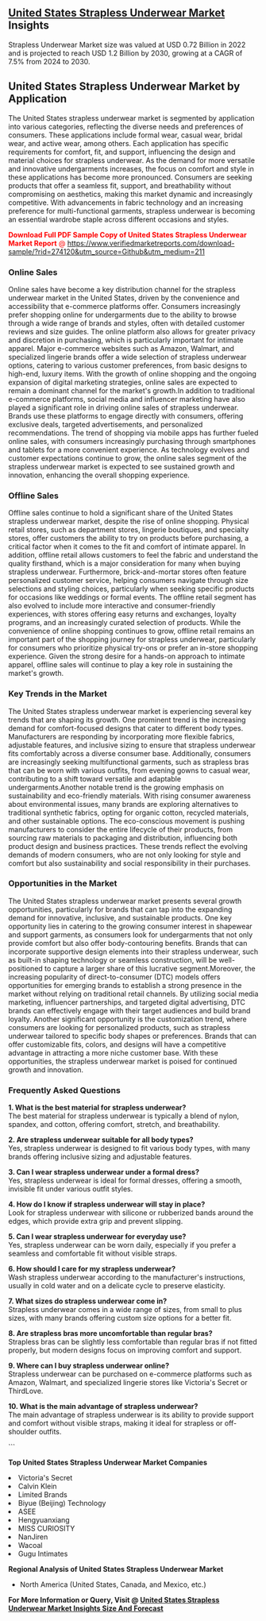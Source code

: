 <h2><a href="https://www.verifiedmarketreports.com/download-sample/?rid=274120&amp;utm_source=Github&amp;utm_medium=211" target="_blank">United States Strapless Underwear Market</a> Insights</h2><p>Strapless Underwear Market size was valued at USD 0.72 Billion in 2022 and is projected to reach USD 1.2 Billion by 2030, growing at a CAGR of 7.5% from 2024 to 2030.</p><p><h2>United States Strapless Underwear Market by Application</h2><p>The United States strapless underwear market is segmented by application into various categories, reflecting the diverse needs and preferences of consumers. These applications include formal wear, casual wear, bridal wear, and active wear, among others. Each application has specific requirements for comfort, fit, and support, influencing the design and material choices for strapless underwear. As the demand for more versatile and innovative undergarments increases, the focus on comfort and style in these applications has become more pronounced. Consumers are seeking products that offer a seamless fit, support, and breathability without compromising on aesthetics, making this market dynamic and increasingly competitive. With advancements in fabric technology and an increasing preference for multi-functional garments, strapless underwear is becoming an essential wardrobe staple across different occasions and styles. <p><span class=""><span style="color: #ff0000;"><strong>Download Full PDF Sample Copy of United States Strapless Underwear Market Report</strong> @ </span><a href="https://www.verifiedmarketreports.com/download-sample/?rid=274120&amp;utm_source=Github&amp;utm_medium=211" target="_blank">https://www.verifiedmarketreports.com/download-sample/?rid=274120&amp;utm_source=Github&amp;utm_medium=211</a></span></p></p><h3>Online Sales</h3><p>Online sales have become a key distribution channel for the strapless underwear market in the United States, driven by the convenience and accessibility that e-commerce platforms offer. Consumers increasingly prefer shopping online for undergarments due to the ability to browse through a wide range of brands and styles, often with detailed customer reviews and size guides. The online platform also allows for greater privacy and discretion in purchasing, which is particularly important for intimate apparel. Major e-commerce websites such as Amazon, Walmart, and specialized lingerie brands offer a wide selection of strapless underwear options, catering to various customer preferences, from basic designs to high-end, luxury items. With the growth of online shopping and the ongoing expansion of digital marketing strategies, online sales are expected to remain a dominant channel for the market's growth.In addition to traditional e-commerce platforms, social media and influencer marketing have also played a significant role in driving online sales of strapless underwear. Brands use these platforms to engage directly with consumers, offering exclusive deals, targeted advertisements, and personalized recommendations. The trend of shopping via mobile apps has further fueled online sales, with consumers increasingly purchasing through smartphones and tablets for a more convenient experience. As technology evolves and customer expectations continue to grow, the online sales segment of the strapless underwear market is expected to see sustained growth and innovation, enhancing the overall shopping experience.</p><h3>Offline Sales</h3><p>Offline sales continue to hold a significant share of the United States strapless underwear market, despite the rise of online shopping. Physical retail stores, such as department stores, lingerie boutiques, and specialty stores, offer customers the ability to try on products before purchasing, a critical factor when it comes to the fit and comfort of intimate apparel. In addition, offline retail allows customers to feel the fabric and understand the quality firsthand, which is a major consideration for many when buying strapless underwear. Furthermore, brick-and-mortar stores often feature personalized customer service, helping consumers navigate through size selections and styling choices, particularly when seeking specific products for occasions like weddings or formal events. The offline retail segment has also evolved to include more interactive and consumer-friendly experiences, with stores offering easy returns and exchanges, loyalty programs, and an increasingly curated selection of products. While the convenience of online shopping continues to grow, offline retail remains an important part of the shopping journey for strapless underwear, particularly for consumers who prioritize physical try-ons or prefer an in-store shopping experience. Given the strong desire for a hands-on approach to intimate apparel, offline sales will continue to play a key role in sustaining the market's growth.</p><h3>Key Trends in the Market</h3><p>The United States strapless underwear market is experiencing several key trends that are shaping its growth. One prominent trend is the increasing demand for comfort-focused designs that cater to different body types. Manufacturers are responding by incorporating more flexible fabrics, adjustable features, and inclusive sizing to ensure that strapless underwear fits comfortably across a diverse consumer base. Additionally, consumers are increasingly seeking multifunctional garments, such as strapless bras that can be worn with various outfits, from evening gowns to casual wear, contributing to a shift toward versatile and adaptable undergarments.Another notable trend is the growing emphasis on sustainability and eco-friendly materials. With rising consumer awareness about environmental issues, many brands are exploring alternatives to traditional synthetic fabrics, opting for organic cotton, recycled materials, and other sustainable options. The eco-conscious movement is pushing manufacturers to consider the entire lifecycle of their products, from sourcing raw materials to packaging and distribution, influencing both product design and business practices. These trends reflect the evolving demands of modern consumers, who are not only looking for style and comfort but also sustainability and social responsibility in their purchases.</p><h3>Opportunities in the Market</h3><p>The United States strapless underwear market presents several growth opportunities, particularly for brands that can tap into the expanding demand for innovative, inclusive, and sustainable products. One key opportunity lies in catering to the growing consumer interest in shapewear and support garments, as consumers look for undergarments that not only provide comfort but also offer body-contouring benefits. Brands that can incorporate supportive design elements into their strapless underwear, such as built-in shaping technology or seamless construction, will be well-positioned to capture a larger share of this lucrative segment.Moreover, the increasing popularity of direct-to-consumer (DTC) models offers opportunities for emerging brands to establish a strong presence in the market without relying on traditional retail channels. By utilizing social media marketing, influencer partnerships, and targeted digital advertising, DTC brands can effectively engage with their target audiences and build brand loyalty. Another significant opportunity is the customization trend, where consumers are looking for personalized products, such as strapless underwear tailored to specific body shapes or preferences. Brands that can offer customizable fits, colors, and designs will have a competitive advantage in attracting a more niche customer base. With these opportunities, the strapless underwear market is poised for continued growth and innovation.</p><h3>Frequently Asked Questions</h3><p><strong>1. What is the best material for strapless underwear?</strong><br>The best material for strapless underwear is typically a blend of nylon, spandex, and cotton, offering comfort, stretch, and breathability.</p><p><strong>2. Are strapless underwear suitable for all body types?</strong><br>Yes, strapless underwear is designed to fit various body types, with many brands offering inclusive sizing and adjustable features.</p><p><strong>3. Can I wear strapless underwear under a formal dress?</strong><br>Yes, strapless underwear is ideal for formal dresses, offering a smooth, invisible fit under various outfit styles.</p><p><strong>4. How do I know if strapless underwear will stay in place?</strong><br>Look for strapless underwear with silicone or rubberized bands around the edges, which provide extra grip and prevent slipping.</p><p><strong>5. Can I wear strapless underwear for everyday use?</strong><br>Yes, strapless underwear can be worn daily, especially if you prefer a seamless and comfortable fit without visible straps.</p><p><strong>6. How should I care for my strapless underwear?</strong><br>Wash strapless underwear according to the manufacturer's instructions, usually in cold water and on a delicate cycle to preserve elasticity.</p><p><strong>7. What sizes do strapless underwear come in?</strong><br>Strapless underwear comes in a wide range of sizes, from small to plus sizes, with many brands offering custom size options for a better fit.</p><p><strong>8. Are strapless bras more uncomfortable than regular bras?</strong><br>Strapless bras can be slightly less comfortable than regular bras if not fitted properly, but modern designs focus on improving comfort and support.</p><p><strong>9. Where can I buy strapless underwear online?</strong><br>Strapless underwear can be purchased on e-commerce platforms such as Amazon, Walmart, and specialized lingerie stores like Victoria's Secret or ThirdLove.</p><p><strong>10. What is the main advantage of strapless underwear?</strong><br>The main advantage of strapless underwear is its ability to provide support and comfort without visible straps, making it ideal for strapless or off-shoulder outfits.</p>```</p><p><strong>Top United States Strapless Underwear Market Companies</strong></p><div data-test-id=""><p><li>Victoria's Secret</li><li> Calvin Klein</li><li> Limited Brands</li><li> Biyue (Beijing) Technology</li><li> ASEE</li><li> Hengyuanxiang</li><li> MISS CURIOSITY</li><li> NanJiren</li><li> Wacoal</li><li> Gugu Intimates</li></p><div><strong>Regional Analysis of&nbsp;United States Strapless Underwear Market</strong></div><ul><li dir="ltr"><p dir="ltr">North America&nbsp;(United States, Canada, and Mexico, etc.)</p></li></ul><p><strong>For More Information or Query, Visit @&nbsp;</strong><strong><a href="https://www.verifiedmarketreports.com/product/strapless-underwear-market/?utm_source=Github&amp;utm_medium=211" target="_blank">United States Strapless Underwear Market Insights Size And Forecast</a></strong></p></div>
